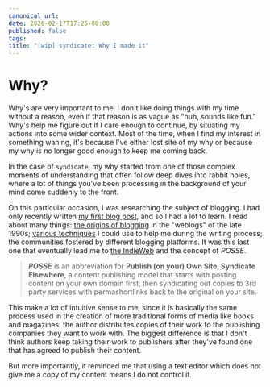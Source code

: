 ```yaml
---
canonical_url:
date: 2020-02-17T17:25+00:00
published: false
tags:
title: "[wip] syndicate: Why I made it"
---
```


# Why?

Why's are very important to me. I don't like doing things with my time without a reason, even if that reason is as vague as "huh, sounds like fun." Why's help me figure out if I care enough to continue, by situating my actions into some wider context. Most of the time, when I find my interest in something waning, it's because I've either lost site of my why or because my why is no longer good enough to keep me coming back.

In the case of `syndicate`, my why started from one of those complex moments of understanding that often follow deep dives into rabbit holes, where a lot of things you've been processing in the background of your mind come suddenly to the front.

On this particular occasion, I was researching the subject of blogging. I had only recently written [my first blog post](), and so I had a lot to learn. I read about many things: [the origins of blogging](http://www.rebeccablood.net/essays/weblog_history.html) in the "weblogs" of the late 1990s; [various techniques](https://dev.to/amrutaranade/how-to-write-a-blog-post-the-four-drafts-method-1k7b) I could use to help me during the writing process; the communities fostered by different blogging platforms. It was this last one that eventually lead me to [the IndieWeb](https://indieweb.org/POSSE) and the concept of _POSSE_.

> **_POSSE_** is an abbreviation for **Publish (on your) Own Site, Syndicate Elsewhere**, a content publishing model that starts with posting content on your own domain first, then syndicating out copies to 3rd party services with permashortlinks back to the original on your site.

This make a lot of intuitive sense to me, since it is basically the same process used in the creation of more traditional forms of media like books and magazines: the author distributes copies of their work to the publishing companies they want to work with. The biggest difference is that I don't think authors keep taking their work to publishers after they've found one that has agreed to publish their content.

But more importantly, it reminded me that using a text editor which does not give me a copy of my content means I do not control it.
